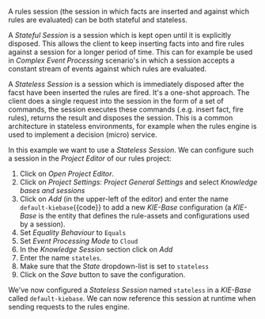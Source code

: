 
A rules session (the session in which facts are inserted and against which rules are evaluated) can be both stateful and stateless.

A *Stateful Session* is a session which is kept open until it is explicitly disposed. This allows the client to keep inserting facts into and fire rules against a session for a longer period of time. This can for example be used in *Complex Event Processing* scenario's in which a session accepts a constant stream of events against which rules are evaluated.

A *Stateless Session* is a session which is immediately disposed after the facst have been inserted the rules are fired. It's a one-shot approach. The client does a single request into the session in the form of a set of commands, the session executes these commands (.e.g. insert fact, fire rules), returns the result and disposes the session. This is a common architecture in stateless environments, for example when the rules engine is used to implement a decision (micro) service.

In this example we want to use a *Stateless Session*. We can configure such a session in the *Project Editor* of our rules project:

1. Click on *Open Project Editor*.
2. Click on *Project Settings: Project General Settings* and select *Knowledge bases and sessions*
3. Click on *Add* (in the upper-left of the editor) and enter the name `default-kiebase`{{code}} to add a new *KIE-Base* configuration (a *KIE-Base* is the entity that defines the rule-assets and configurations used by a session).
4. Set *Equality Behaviour* to `Equals`
5. Set *Event Processing Mode* to `Cloud`
6. In the *Knowledge Session* section click on *Add*
7. Enter the name `stateles`.
8. Make sure that the *State* dropdown-list is set to `stateless`
9. Click on the *Save* button to save the configuration.

We've now configured a *Stateless Session* named `stateless` in a *KIE-Base* called `default-kiebase`. We can now reference this session at runtime when sending requests to the rules engine.
